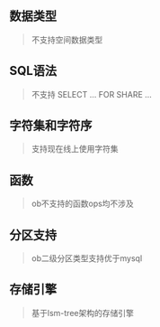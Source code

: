 
## 数据类型

> 不支持空间数据类型

## SQL语法

> 不支持 SELECT … FOR SHARE …

## 字符集和字符序

> 支持现在线上使用字符集

## 函数

> ob不支持的函数ops均不涉及

## 分区支持

> ob二级分区类型支持优于mysql

## 存储引擎

> 基于lsm-tree架构的存储引擎


